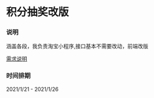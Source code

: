 # 积分抽奖改版

### 说明

涵盖各段，我负责淘宝小程序,接口基本不需要改动，前端改版

[需求说明](http://gpm.midea.com/ALM/097ad0c3-8eb8-455e-b29d-a362e6ccb55d/ALMREQ/demandView)

### 时间排期

2021/1/21 - 2021/1/26
